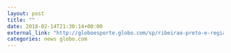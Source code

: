 ```yaml
---
layout: post
title: ""
date: 2018-02-14T21:30:14+00:00
external_link: "http://globoesporte.globo.com/sp/ribeirao-preto-e-regiao/futebol/campeonato-paulista/jogo/14-02-2018/botafogo-sp-ponte-preta/"
categories: news globo.com
---
```

